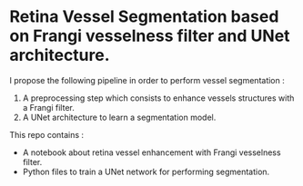 # Retina Vessel Segmentation based on Frangi vesselness filter and UNet architecture.

I propose the following pipeline in order to perform vessel segmentation :
1) A preprocessing step which consists to enhance vessels structures with a Frangi filter.
2) A UNet architecture to learn a segmentation model. 

This repo contains :
- A notebook about retina vessel enhancement with Frangi vesselness filter. 
- Python files to train a UNet network for performing segmentation.
